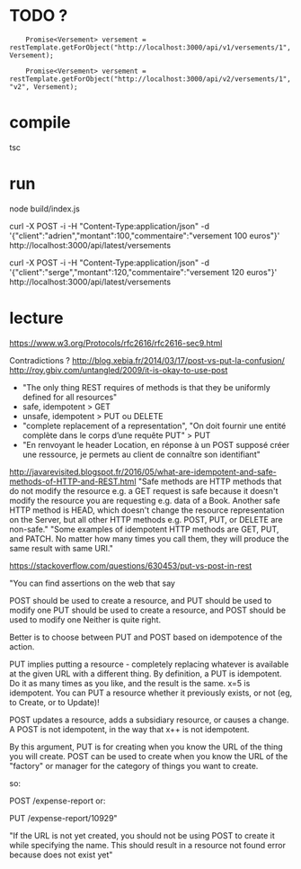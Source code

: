 # TODO ?

        Promise<Versement> versement = restTemplate.getForObject("http://localhost:3000/api/v1/versements/1", Versement);

        Promise<Versement> versement = restTemplate.getForObject("http://localhost:3000/api/v2/versements/1", "v2", Versement);

# compile

tsc

# run 

node build/index.js


curl -X POST -i -H "Content-Type:application/json" -d '{"client":"adrien","montant":100,"commentaire":"versement 100 euros"}' http://localhost:3000/api/latest/versements

curl -X POST -i -H "Content-Type:application/json" -d '{"client":"serge","montant":120,"commentaire":"versement 120 euros"}' http://localhost:3000/api/latest/versements



# lecture

https://www.w3.org/Protocols/rfc2616/rfc2616-sec9.html

Contradictions ?
http://blog.xebia.fr/2014/03/17/post-vs-put-la-confusion/
http://roy.gbiv.com/untangled/2009/it-is-okay-to-use-post

- "The only thing REST requires of methods is that they be uniformly defined for all resources"
- safe, idempotent > GET
- unsafe, idempotent > PUT ou DELETE
- "complete replacement of a representation", "On doit fournir une entité complète dans le corps d’une requête PUT" > PUT
- "En renvoyant le header Location, en réponse à un POST supposé créer une ressource, je permets au client de connaître son identifiant"

http://javarevisited.blogspot.fr/2016/05/what-are-idempotent-and-safe-methods-of-HTTP-and-REST.html
"Safe methods are HTTP methods that do not modify the resource e.g. a GET request  is safe because it doesn't modify the resource you are requesting e.g. data of a Book. Another safe HTTP method is HEAD, which doesn't change the resource representation on the Server, but all other HTTP methods e.g. POST, PUT, or DELETE are non-safe."
"Some examples of idempotent HTTP methods are GET, PUT, and PATCH. No matter how many times you call them, they will produce the same result with same URI."


https://stackoverflow.com/questions/630453/put-vs-post-in-rest

"You can find assertions on the web that say

POST should be used to create a resource, and PUT should be used to modify one
PUT should be used to create a resource, and POST should be used to modify one
Neither is quite right.

Better is to choose between PUT and POST based on idempotence of the action.

PUT implies putting a resource - completely replacing whatever is available at the given URL with a different thing. By definition, a PUT is idempotent. Do it as many times as you like, and the result is the same. x=5 is idempotent. You can PUT a resource whether it previously exists, or not (eg, to Create, or to Update)!

POST updates a resource, adds a subsidiary resource, or causes a change. A POST is not idempotent, in the way that x++ is not idempotent.

By this argument, PUT is for creating when you know the URL of the thing you will create. POST can be used to create when you know the URL of the "factory" or manager for the category of things you want to create.

so:

POST /expense-report
or:

PUT  /expense-report/10929"

"If the URL is not yet created, you should not be using POST to create it while specifying the name. This should result in a resource not found error because does not exist yet"
